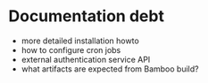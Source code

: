 # Documentation debt

* more detailed installation howto
* how to configure cron jobs
* external authentication service API
* what artifacts are expected from Bamboo build?